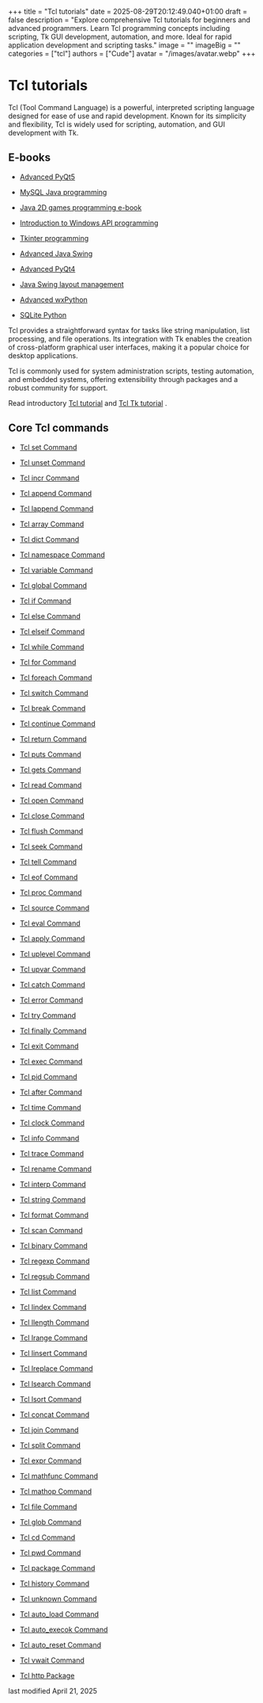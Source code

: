 +++
title = "Tcl tutorials"
date = 2025-08-29T20:12:49.040+01:00
draft = false
description = "Explore comprehensive Tcl tutorials for beginners and advanced programmers. Learn Tcl programming concepts including scripting, Tk GUI development, automation, and more. Ideal for rapid application development and scripting tasks."
image = ""
imageBig = ""
categories = ["tcl"]
authors = ["Cude"]
avatar = "/images/avatar.webp"
+++

# Tcl tutorials

Tcl (Tool Command Language) is a powerful, interpreted scripting language
designed for ease of use and rapid development. Known for its simplicity and
flexibility, Tcl is widely used for scripting, automation, and GUI development
with Tk.

## E-books

- [Advanced PyQt5](/ebooks/advancedpyqt5/)

- [MySQL Java programming](/ebooks/mysqljava/)

- [Java 2D games programming e-book](/ebooks/javagames/)

- [Introduction to Windows API programming](/ebooks/windowsapi/)

- [Tkinter programming](/ebooks/tkinter/)

- [Advanced Java Swing](/ebooks/advancedjavaswing/)

- [Advanced PyQt4](/ebooks/advancedpyqt4/)

- [Java Swing layout management](/ebooks/javaswinglayout/)

- [Advanced wxPython](/ebooks/advancedwxpython/)

- [SQLite Python](/ebooks/sqlitepython/)

Tcl provides a straightforward syntax for tasks like string manipulation, list
processing, and file operations. Its integration with Tk enables the creation of
cross-platform graphical user interfaces, making it a popular choice for desktop
applications.

Tcl is commonly used for system administration scripts, testing automation, and
embedded systems, offering extensibility through packages and a robust community
for support.

Read introductory [Tcl tutorial](/lang/tcl/) and [Tcl Tk tutorial](/gui/tcltktutorial/) .

## Core Tcl commands

- [Tcl set Command](/tcl/set/)

- [Tcl unset Command](/tcl/unset/)

- [Tcl incr Command](/tcl/incr/)

- [Tcl append Command](/tcl/append/)

- [Tcl lappend Command](/tcl/lappend/)

- [Tcl array Command](/tcl/array/)

- [Tcl dict Command](/tcl/dict/)

- [Tcl namespace Command](/tcl/namespace/)

- [Tcl variable Command](/tcl/variable/)

- [Tcl global Command](/tcl/global/)

- [Tcl if Command](/tcl/if/)

- [Tcl else Command](/tcl/else/)

- [Tcl elseif Command](/tcl/elseif/)

- [Tcl while Command](/tcl/while/)

- [Tcl for Command](/tcl/for/)

- [Tcl foreach Command](/tcl/foreach/)

- [Tcl switch Command](/tcl/switch/)

- [Tcl break Command](/tcl/break/)

- [Tcl continue Command](/tcl/continue/)

- [Tcl return Command](/tcl/return/)

- [Tcl puts Command](/tcl/puts/)

- [Tcl gets Command](/tcl/gets/)

- [Tcl read Command](/tcl/read/)

- [Tcl open Command](/tcl/open/)

- [Tcl close Command](/tcl/close/)

- [Tcl flush Command](/tcl/flush/)

- [Tcl seek Command](/tcl/seek/)

- [Tcl tell Command](/tcl/tell/)

- [Tcl eof Command](/tcl/eof/)

- [Tcl proc Command](/tcl/proc/)

- [Tcl source Command](/tcl/source/)

- [Tcl eval Command](/tcl/eval/)

- [Tcl apply Command](/tcl/apply/)

- [Tcl uplevel Command](/tcl/uplevel/)

- [Tcl upvar Command](/tcl/upvar/)

- [Tcl catch Command](/tcl/catch/)

- [Tcl error Command](/tcl/error/)

- [Tcl try Command](/tcl/try/)

- [Tcl finally Command](/tcl/finally/)

- [Tcl exit Command](/tcl/exit/)

- [Tcl exec Command](/tcl/exec/)

- [Tcl pid Command](/tcl/pid/)

- [Tcl after Command](/tcl/after/)

- [Tcl time Command](/tcl/time/)

- [Tcl clock Command](/tcl/clock/)

- [Tcl info Command](/tcl/info/)

- [Tcl trace Command](/tcl/trace/)

- [Tcl rename Command](/tcl/rename/)

- [Tcl interp Command](/tcl/interp/)

- [Tcl string Command](/tcl/string/)

- [Tcl format Command](/tcl/format/)

- [Tcl scan Command](/tcl/scan/)

- [Tcl binary Command](/tcl/binary/)

- [Tcl regexp Command](/tcl/regexp/)

- [Tcl regsub Command](/tcl/regsub/)

- [Tcl list Command](/tcl/list/)

- [Tcl lindex Command](/tcl/lindex/)

- [Tcl llength Command](/tcl/llength/)

- [Tcl lrange Command](/tcl/lrange/)

- [Tcl linsert Command](/tcl/linsert/)

- [Tcl lreplace Command](/tcl/lreplace/)

- [Tcl lsearch Command](/tcl/lsearch/)

- [Tcl lsort Command](/tcl/lsort/)

- [Tcl concat Command](/tcl/concat/)

- [Tcl join Command](/tcl/join/)

- [Tcl split Command](/tcl/split/)

- [Tcl expr Command](/tcl/expr/)

- [Tcl mathfunc Command](/tcl/mathfunc/)

- [Tcl mathop Command](/tcl/mathop/)

- [Tcl file Command](/tcl/file/)

- [Tcl glob Command](/tcl/glob/)

- [Tcl cd Command](/tcl/cd/)

- [Tcl pwd Command](/tcl/pwd/)

- [Tcl package Command](/tcl/package/)

- [Tcl history Command](/tcl/history/)

- [Tcl unknown Command](/tcl/unknown/)

- [Tcl auto_load Command](/tcl/auto_load/)

- [Tcl auto_execok Command](/tcl/auto_execok/)

- [Tcl auto_reset Command](/tcl/auto_reset/)

- [Tcl vwait Command](/tcl/vwait/)

- [Tcl http Package](/tcl/http/)

last modified April 21, 2025